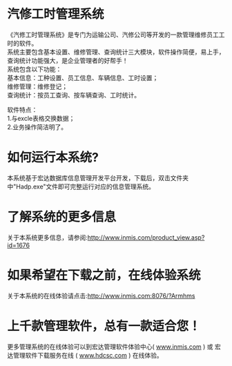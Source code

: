 # 汽修工时管理系统

《汽修工时管理系统》是专门为运输公司、汽修公司等开发的一款管理维修员工工时的软件。  
系统主要包含基本设置、维修管理、查询统计三大模块，软件操作简便，易上手，查询统计功能强大，是企业管理者的好帮手！  
 系统包含以下功能：   
 基本信息：工种设置、员工信息、车辆信息、工时设置；   
 维修管理：维修登记；   
 查询统计：按员工查询、按车辆查询、工时统计。   

 软件特点：   
 1.与excle表格交换数据；  
 2.业务操作简洁明了。 


# 如何运行本系统?

本系统基于宏达数据库信息管理开发平台开发，下载后，双击文件夹中"Hadp.exe"文件即可完整运行对应的信息管理系统。

# 了解系统的更多信息

关于本系统更多信息，请参阅:http://www.inmis.com/product_view.asp?id=1676

# 如果希望在下载之前，在线体验系统

关于本系统的在线体验请点击:http://www.inmis.com:8076/?Armhms

# 上千款管理软件，总有一款适合您！

更多管理系统的在线体验可以到宏达管理软件体验中心( www.inmis.com ) 或 宏达管理软件下载服务在线 ( www.hdcsc.com ) 在线体验。

